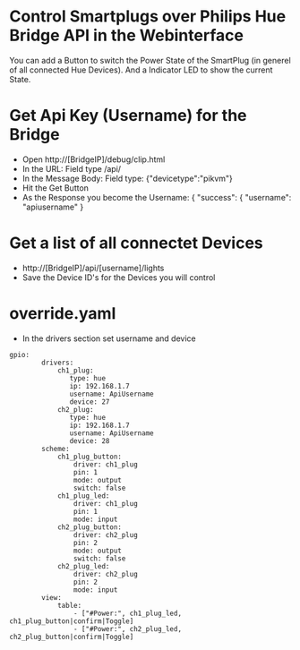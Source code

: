 # Control Smartplugs over Philips Hue Bridge API in the Webinterface
You can add a Button to switch the Power State of the SmartPlug (in generel of all connected Hue Devices).
And a Indicator LED to show the current State.

# Get Api Key (Username) for the Bridge
* Open http://[BridgeIP]/debug/clip.html
* In the URL: Field type /api/
* In the Message Body: Field type: {"devicetype":"pikvm"}
* Hit the Get Button
* As the Response you become the Username: { "success": { "username": "apiusername" }

# Get a list of all connectet Devices
* http://[BridgeIP]/api/[username]/lights
* Save the Device ID's for the Devices you will control

# override.yaml
* In the drivers section set username and device
```
gpio:
        drivers:
            ch1_plug:
               type: hue
               ip: 192.168.1.7
               username: ApiUsername
               device: 27
            ch2_plug:
               type: hue
               ip: 192.168.1.7
               username: ApiUsername
               device: 28
        scheme:
            ch1_plug_button:
                driver: ch1_plug
                pin: 1
                mode: output
                switch: false
            ch1_plug_led:
                driver: ch1_plug
                pin: 1
                mode: input
            ch2_plug_button:
                driver: ch2_plug
                pin: 2
                mode: output
                switch: false
            ch2_plug_led:
                driver: ch2_plug
                pin: 2
                mode: input
        view:
            table:
                - ["#Power:", ch1_plug_led, ch1_plug_button|confirm|Toggle]
                - ["#Power:", ch2_plug_led, ch2_plug_button|confirm|Toggle]
```